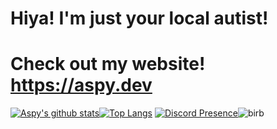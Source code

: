 # Hiya! I'm just your local autist!
# Check out my website! https://aspy.dev
[![Aspy's github stats](https://github-readme-stats.vercel.app/api?username=SomeAspy&count_private=true&include_all_commits=true&show_icons=true&theme=dark&hide_border=true)](https://github.com/anuraghazra/github-readme-stats)[![Top Langs](https://github-readme-stats.vercel.app/api/top-langs/?username=SomeAspy&layout=compact&theme=dark&count_private=true&hide_border=true&langs_count=10)](https://github.com/anuraghazra/github-readme-stats)
[![Discord Presence](https://lanyard.cnrad.dev/api/516750892372852754)](https://discord.com/users/516750892372852754)![birb](https://user-images.githubusercontent.com/33640860/149058683-8ca11612-6e8d-4a91-8a0f-ae9cf0cf02f6.png)
